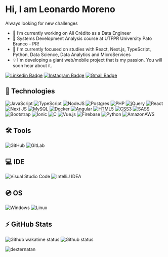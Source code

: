 <h1 align = "justify"> Hi, I am Leonardo Moreno</h1>
<p align = "justify">Always looking for new challenges 


- :rocket: I’m currently working on Ali Crédito as a Data Engineer
- 🔭 Systems Development Analysis course at UTFPR University Pato Branco - PR!
- 🌱 I'm currently focused on studies with React, Next.js, TypeScript, Python, Data Science, Data Analytics and MicroServices
- 💡 I'm developing a giant web/mobile project that is my passion. You will soon hear about it.


[![Linkedin Badge](https://img.shields.io/badge/-LeonardoMoreno-blue?style=flat-square&logo=Linkedin&logoColor=white&link=https://www.linkedin.com/in/leonardo-m-781380139/)](https://www.linkedin.com/in/leonardo-m-781380139/)
[![Instagram Badge](https://img.shields.io/badge/-leomoreno_-purple?style=flat-square&logo=instagram&logoColor=white&link=https://www.instagram.com/leomoreno_/)](https://www.instagram.com/leomoreno_/)
[![Gmail Badge](https://img.shields.io/badge/-silvamoreno.leonardo@gmail.com-c14438?style=flat-square&logo=Gmail&logoColor=white&link=mailto:silvamoreno.leonardo@gmail.com)](mailto:silvamoreno.leonardo@gmail.com)



## 🚀 Technologies

![JavaScript](https://img.shields.io/badge/javascript-%23323330.svg?style=for-the-badge&logo=javascript&logoColor=%23F7DF1E)
![TypeScript](https://img.shields.io/badge/typescript-%23007ACC.svg?style=for-the-badge&logo=typescript&logoColor=white)
![NodeJS](https://img.shields.io/badge/Node.js-43853D?style=for-the-badge&logo=node.js&logoColor=white)
![Postgres](https://img.shields.io/badge/postgres-%23316192.svg?style=for-the-badge&logo=postgresql&logoColor=white)
![PHP](https://img.shields.io/badge/php-%23777BB4.svg?style=for-the-badge&logo=php&logoColor=white)
![jQuery](https://img.shields.io/badge/jquery-%230769AD.svg?style=for-the-badge&logo=jquery&logoColor=white)
![React](https://img.shields.io/badge/react-%2320232a.svg?style=for-the-badge&logo=react&logoColor=%2361DAFB)
![Next JS](https://img.shields.io/badge/Next-black?style=for-the-badge&logo=next.js&logoColor=white)
![MySQL](https://img.shields.io/badge/MySQL-005C84?style=for-the-badge&logo=mysql&logoColor=white)
![Docker](https://img.shields.io/badge/Docker-2496ED?style=for-the-badge&logo=docker&logoColor=white)
![Angular](https://img.shields.io/badge/Angular-DD0031?style=for-the-badge&logo=angular&logoColor=white)
![HTML5](https://img.shields.io/badge/html5-%23E34F26.svg?style=for-the-badge&logo=html5&logoColor=white)
![CSS3](https://img.shields.io/badge/css3-%231572B6.svg?style=for-the-badge&logo=css3&logoColor=white)
![SASS](https://img.shields.io/badge/Sass-CC6699?style=for-the-badge&logo=sass&logoColor=white)
![Bootstrap](https://img.shields.io/badge/bootstrap-%23563D7C.svg?style=for-the-badge&logo=bootstrap&logoColor=white)
![Ionic](https://img.shields.io/badge/Ionic-3880FF?style=for-the-badge&logo=ionic&logoColor=white)
![C](https://img.shields.io/badge/c-%2300599C.svg?style=for-the-badge&logo=c&logoColor=white)
![Vue.js](https://img.shields.io/badge/vuejs-%2335495e.svg?style=for-the-badge&logo=vuedotjs&logoColor=%234FC08D)
![Firebase](https://img.shields.io/badge/Firebase-F29D0C?style=for-the-badge&logo=firebase&logoColor=white)
![Python](https://img.shields.io/badge/Python-14354C?style=for-the-badge&logo=python&logoColor=white)
![AmazonAWS](https://img.shields.io/badge/Amazon_AWS-232F3E?style=for-the-badge&logo=amazon-aws&logoColor=white)

## 🛠 Tools
![GitHub](https://img.shields.io/badge/-GitHub-181717?style=flat-square&logo=github)
![GitLab](https://img.shields.io/badge/GitLab-330F63?style=for-the-badge&logo=gitlab&logoColor=white)

## 💻 IDE
![Visual Studio Code](https://img.shields.io/badge/Visual%20Studio%20Code-0078d7.svg?style=for-the-badge&logo=visual-studio-code&logoColor=white)
![IntelliJ IDEA](https://img.shields.io/badge/IntelliJIDEA-000000.svg?style=for-the-badge&logo=intellij-idea&logoColor=white)
 
## 💿 OS
![Windows](https://img.shields.io/badge/Windows-017AD7?style=for-the-badge&logo=windows&logoColor=white)
![Linux](https://img.shields.io/badge/Linux-E34F26?style=for-the-badge&logo=linux&logoColor=black)


## ⚡ GitHub Stats
 
<img align="center" src="https://github-readme-stats.vercel.app/api/wakatime?username=Sinistro&theme=radical&layout=compact" alt="Github wakatime status" />

<img align="center" src="https://github-readme-stats.vercel.app/api?username=leomoreno8&show_icons=true&theme=radical" alt="Github status" />

 
<p align="left"><p align="left"><img src="https://komarev.com/ghpvc/?username=leomoreno8" alt="dexternatan" /></p>
